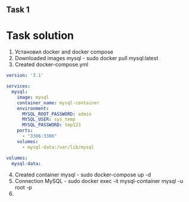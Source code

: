 ## Task 1
# Task solution

1. Установил docker and docker compose
2. Downloaded images mysql - sudo docker pull mysql:latest
3. Created docker-compose.yml
```yaml
version: '3.1'

services:
  mysql:
    image: mysql
    container_name: mysql-container
    environment:
      MYSQL_ROOT_PASSWORD: admin
      MYSQL_USER: sys_temp
      MYSQL_PASSWORD: tmp123
    ports:
      - "3306:3306"
    volumes:
      - mysql-data:/var/lib/mysql

volumes:
  mysql-data:
```
4. Created container mysql - sudo docker-compose up -d
5. Connection MySQL - sudo docker exec -it mysql-container mysql -u root -p
6. 
